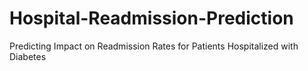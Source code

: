# Hospital-Readmission-Prediction
Predicting Impact on Readmission Rates for Patients Hospitalized with Diabetes
